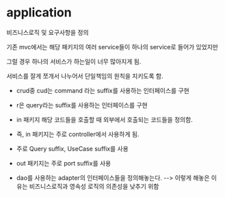 # application

비즈니스로직 및 요구사항을 정의

기존 mvc에서는 해당 패키지의 여러 service들이 하나의 service로 들어가 있었지만

그럴 경우 하나의 서비스가 하는일이 너무 많아지게 됨.

서비스를 잘게 쪼개서 나누어서 단일책임의 원칙을 지키도록 함.

* crud중 cud는 command 라는 suffix를 사용하는 인터페이스를 구현
* r은 query라는 suffix를 사용하는 인터페이스를 구현




* in 패키지 해당 코드들을 호출할 때 외부에서 호출되는 코드들을 정의함.
* 즉, in 패키지는 주로 controller에서 사용하게 됨.
* 주로 Query suffix, UseCase suffix를 사용

* out 패키지는 주로 port suffix를 사용
* dao를 사용하는 adapter의 인터페이스들을 정의해놓는다. --> 이렇게 해놓은 이유는 비즈니스로직과 영속성 로직의 의존성을 낮추기 위함 
